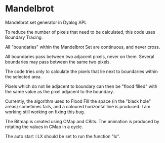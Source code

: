 # Mandelbrot
Mandelbrot set generator in Dyalog APL

To reduce the number of pixels that need to be calculated, this code uses Boundary Tracing.

All "boundaries" within the Mandelbrot Set are continuous, and never cross.

All boundaries pass between two adjacent pixels, never on them. Several boundaries may pass between the same two pixels. 

The code tries only to calculate the pixels that lie next to boundaries within the selected area.

Pixels which do not lie adjacent to boundary can then be "flood filled" with the same value as the pixel adjacent to the boundary. 

Currently, the algorithm used to Flood Fill the space (in the "black hole" areas) sometimes fails, and a coloured horizontal line is produced.
I am working still working on fixing this bug.

The Bitmap is created using CMap and CBits. The animation is produced by rotating the values in CMap in a cycle.

The auto start ⌷LX should be set to run the function "lx".
